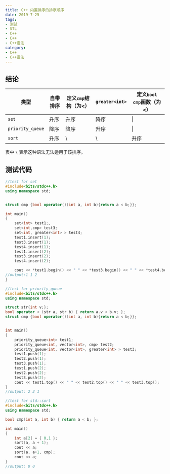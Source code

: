 ```yaml
---
title: C++ 内置排序的排序顺序
date: 2019-7-25
tags:
- 测试
- STL
- C++
- C++
- C++语法
category:
- C++
- C++语法
---
```


## 结论

|类型|自带排序|定义`cmp`结构（为<）|`greater<int>`|定义`bool cmp`函数（为<）|
|-|-|-|-|-|
|`set`|升序|升序|降序|\|
|`priority_queue`|降序|降序|升序|\|
|`sort`|升序|\ |\ |升序


表中 `\` 表示这种语法无法适用于该排序。

## 测试代码

```c++
//test for set
#include<bits/stdc++.h>
using namespace std;


struct cmp {bool operator()(int a, int b){return a < b;}};

int main()
{
	set<int> test1;、
	set<int,cmp> test3;
	set<int, greater<int> > test4;
	test1.insert(1);
	test3.insert(1);
	test4.insert(1);
	test1.insert(2);
	test3.insert(2);
	test4.insert(2);

	cout << *test1.begin() << " " << *test3.begin() << " " << *test4.begin();
//output:1 1 2
}
```

```c++
//test for priority_queue
#include<bits/stdc++.h>
using namespace std;

struct str{int v;};
bool operator < (str a, str b) { return a.v < b.v; };
struct cmp {bool operator()(int a, int b){return a < b;}};


int main()
{
	priority_queue<int> test1;
	priority_queue<int, vector<int>, cmp> test2;
	priority_queue<int, vector<int>, greater<int> > test3;
	test1.push(1);
	test2.push(1);
	test3.push(1);
	test1.push(2);
	test2.push(2);
	test3.push(2);
	cout << test1.top() << " " << test2.top() << " " << test3.top();
}
//output: 2 2 1
```

```c++
//test for std::sort
#include<bits/stdc++.h>
using namespace std;

bool cmp(int a, int b) { return a < b; };

int main()
{
	int a[2] = { 0,1 };
	sort(a, a + 1);
	cout << a;
	sort(a, a+1, cmp);
	cout << a;
}
//output: 0 0
```
